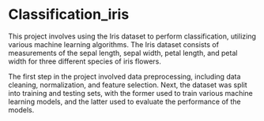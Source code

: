 # Classification_iris


This project involves using the Iris dataset to perform classification, utilizing various machine learning algorithms. The Iris dataset consists of measurements of the sepal length, sepal width, petal length, and petal width for three different species of iris flowers.

The first step in the project involved data preprocessing, including data cleaning, normalization, and feature selection. Next, the dataset was split into training and testing sets, with the former used to train various machine learning models, and the latter used to evaluate the performance of the models.
